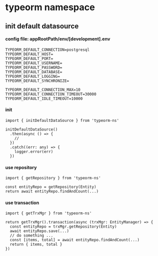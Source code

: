 # typeorm namespace

## init default datasource

#### config file: appRootPath/env/[development].env

```
TYPEORM_DEFAULT_CONNECTION=postgresql
TYPEORM_DEFAULT_HOST=
TYPEORM_DEFAULT_PORT=
TYPEORM_DEFAULT_USERNAME=
TYPEORM_DEFAULT_PASSWORD=
TYPEORM_DEFAULT_DATABASE=
TYPEORM_DEFAULT_LOGGING=
TYPEORM_DEFAULT_SYNCHRONIZE=

TYPEORM_DEFAULT_CONNECTION_MAX=10
TYPEORM_DEFAULT_CONNECTION_TIMEOUT=30000
TYPEORM_DEFAULT_IDLE_TIMEOUT=10000
```

#### init

```
import { initDefaultDataSource } from 'typeorm-ns'

initDefaultDataSource()
  .then(async () => {
    //
  })
  .catch((err: any) => {
    logger.error(err)
  })
```

#### use repository

```
import { getRepository } from 'typeorm-ns'

const entityRepo = getRepository(Entity)
return await entityRepo.findAndCount(...)
```

#### use transaction

```
import { getTrxMgr } from 'typeorm-ns'

return getTrxMgr().transaction(async (trxMgr: EntityManager) => {
  const entityRepo = trxMgr.getRepository(Entity)
  await entityRepo.save(...)
  // do something ...
  const [items, total] = await entityRepo.findAndCount(...)
  return { items, total }
})
```
